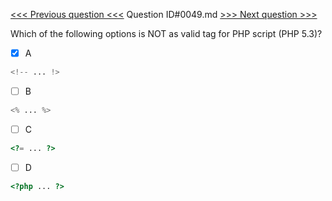 [<<< Previous question <<<](0048.md)  Question ID#0049.md  [>>> Next question >>>](0050.md) 

Which of the following options is NOT as valid tag for PHP script (PHP 5.3)?

- [x] A
```php
<!-- ... !>
```

- [ ] B
```php
<% ... %>
```

- [ ] C
```php
<?= ... ?>
```

- [ ] D
```php
<?php ... ?>
```
